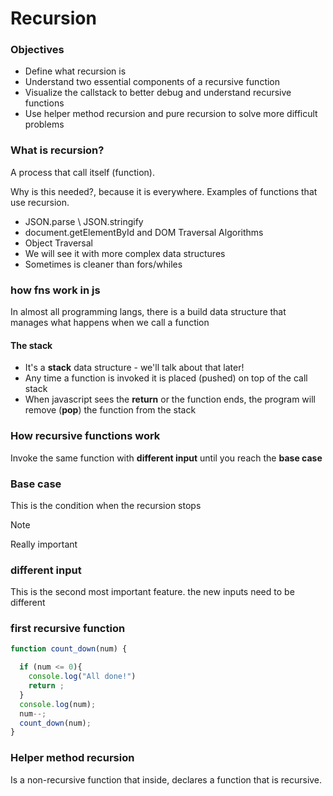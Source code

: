 # Recursion


### Objectives
- Define what recursion is
- Understand two essential components of a recursive function
- Visualize the callstack to better debug and understand recursive functions
- Use helper method recursion and pure recursion to solve more difficult problems

### What is recursion?
A process that call itself (function).

Why is this needed?, because it is everywhere.
Examples of functions that use recursion.

- JSON.parse \ JSON.stringify
- document.getElementById and DOM Traversal Algorithms
- Object Traversal
- We will see it with more complex data structures
- Sometimes is cleaner than fors/whiles

### how fns work in js

In almost all programming langs, there is a build data structure that manages what happens when we call a function 

#### The stack
- It's a **stack** data structure - we'll talk about that later!
- Any time a function is invoked it is placed (pushed) on top of the call stack
- When javascript sees the **return** or the function ends, the program will remove (**pop**) the function from the stack

### How recursive functions work

Invoke the same function with **different input** until you reach the **base case**

### Base case
This is the condition when the recursion stops
> [!NOTE]
> Really important

### different input
This is the second most important feature. the new inputs need to be different

### first recursive function
```javascript
function count_down(num) {

  if (num <= 0){
    console.log("All done!")
    return ;
  }
  console.log(num);
  num--;
  count_down(num);
}
```

### Helper method recursion
Is a non-recursive function that inside, declares a function that is recursive.
